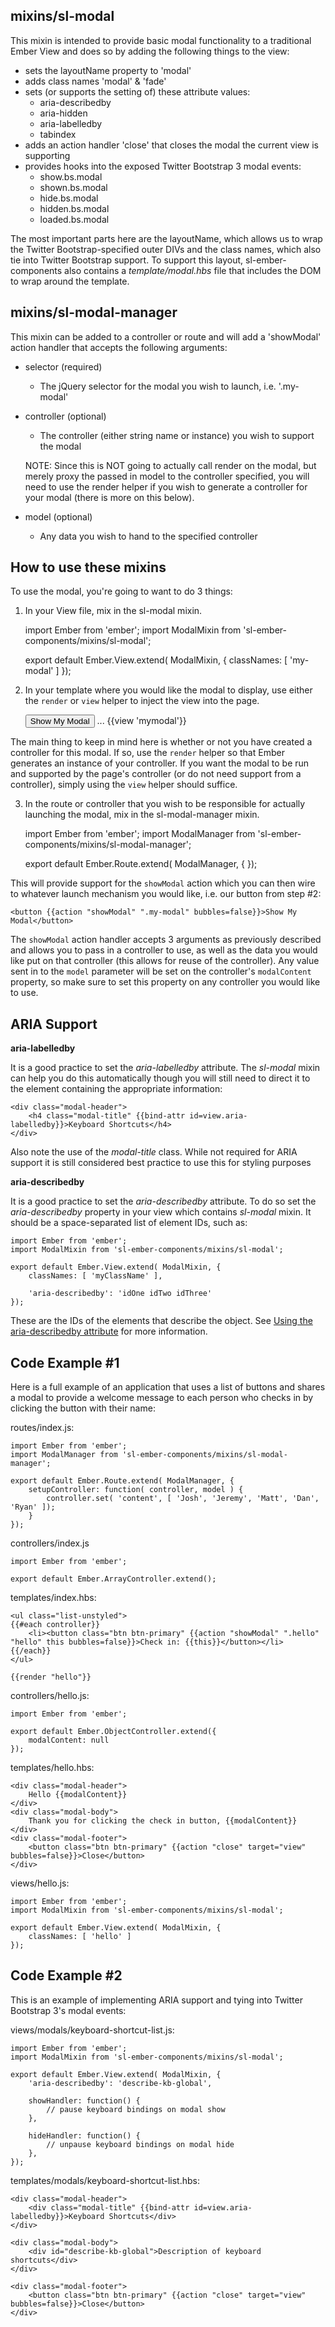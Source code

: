 ## mixins/sl-modal

This mixin is intended to provide basic modal functionality to a traditional Ember View and does so by adding the following things to the view:

 * sets the layoutName property to 'modal'
 * adds class names 'modal' & 'fade'
 * sets (or supports the setting of) these attribute values:
    * aria-describedby
    * aria-hidden
    * aria-labelledby
    * tabindex
 * adds an action handler 'close' that closes the modal the current view is supporting
 * provides hooks into the exposed Twitter Bootstrap 3 modal events:
    * show.bs.modal
    * shown.bs.modal
    * hide.bs.modal
    * hidden.bs.modal
    * loaded.bs.modal

The most important parts here are the layoutName, which allows us to wrap the Twitter Bootstrap-specified outer DIVs and the class names, which also tie into Twitter Bootstrap support.  To support this layout, sl-ember-components also contains a *template/modal.hbs* file that includes the DOM to wrap around the template.

## mixins/sl-modal-manager

This mixin can be added to a controller or route and will add a 'showModal' action handler that accepts the following arguments:

* selector (required)

    * The jQuery selector for the modal you wish to launch, i.e. '.my-modal'

* controller (optional)
    * The controller (either string name or instance) you wish to support the modal

    NOTE:  Since this is NOT going to actually call render on the modal, but merely proxy the passed in model to the controller specified, you will need to use the render helper if you wish to generate a controller for your modal (there is more on this below).
* model (optional)
    * Any data you wish to hand to the specified controller

## How to use these mixins

To use the modal, you're going to want to do 3 things:

1) In your View file, mix in the sl-modal mixin.

    import Ember from 'ember';
    import ModalMixin from 'sl-ember-components/mixins/sl-modal';

    export default Ember.View.extend( ModalMixin, {
        classNames: [ 'my-modal' ]
    });

2) In your template where you would like the modal to display, use either the `render` or `view` helper to inject the view into the page.

    <button>Show My Modal</button>
    ...
    {{view 'mymodal'}}


The main thing to keep in mind here is whether or not you have created a controller for this modal.  If so, use the `render` helper so that Ember generates an instance of your controller.  If you want the modal to be run and supported by the page's controller (or do not need support from a controller), simply using the `view` helper should suffice.


3) In the route or controller that you wish to be responsible for actually launching the modal, mix in the sl-modal-manager mixin.

    import Ember from 'ember';
    import ModalManager from 'sl-ember-components/mixins/sl-modal-manager';

    export default Ember.Route.extend( ModalManager, {
    });


This will provide support for the `showModal` action which you can then wire to whatever launch mechanism you would like, i.e. our button from step #2:


    <button {{action "showModal" ".my-modal" bubbles=false}}>Show My Modal</button>


The `showModal` action handler accepts 3 arguments as previously described and allows you to pass in a controller to use, as well as the data you would like put on that controller (this allows for reuse of the controller).  Any value sent in to the `model` parameter will be set on the controller's `modalContent` property, so make sure to set this property on any controller you would like to use.


## ARIA Support

**aria-labelledby**

It is a good practice to set the *aria-labelledby* attribute.  The *sl-modal* mixin can help you do this automatically though you will still need to direct it to the element containing the appropriate information:

    <div class="modal-header">
        <h4 class="modal-title" {{bind-attr id=view.aria-labelledby}}>Keyboard Shortcuts</h4>
    </div>

Also note the use of the *modal-title* class.  While not required for ARIA support it is still considered best practice to use this for styling purposes


**aria-describedby**

It is a good practice to set the *aria-describedby* attribute.  To do so set the *aria-describedby* property in your view which contains *sl-modal* mixin.  It should be a space-separated list of element IDs, such as:

    import Ember from 'ember';
    import ModalMixin from 'sl-ember-components/mixins/sl-modal';

    export default Ember.View.extend( ModalMixin, {
        classNames: [ 'myClassName' ],

        'aria-describedby': 'idOne idTwo idThree'
    });

These are the IDs of the elements that describe the object. See [Using the aria-describedby attribute](https://developer.mozilla.org/en-US/docs/Web/Accessibility/ARIA/ARIA_Techniques/Using_the_aria-describedby_attribute) for more information.



## Code Example #1

Here is a full example of an application that uses a list of buttons and shares a modal to provide a welcome message to each person who checks in by clicking the button with their name:


routes/index.js:

    import Ember from 'ember';
    import ModalManager from 'sl-ember-components/mixins/sl-modal-manager';

    export default Ember.Route.extend( ModalManager, {
        setupController: function( controller, model ) {
            controller.set( 'content', [ 'Josh', 'Jeremy', 'Matt', 'Dan', 'Ryan' ]);
        }
    });


controllers/index.js

    import Ember from 'ember';

    export default Ember.ArrayController.extend();


templates/index.hbs:

    <ul class="list-unstyled">
    {{#each controller}}
        <li><button class="btn btn-primary" {{action "showModal" ".hello" "hello" this bubbles=false}}>Check in: {{this}}</button></li>
    {{/each}}
    </ul>

    {{render "hello"}}


controllers/hello.js:

    import Ember from 'ember';

    export default Ember.ObjectController.extend({
        modalContent: null
    });


templates/hello.hbs:

    <div class="modal-header">
        Hello {{modalContent}}
    </div>
    <div class="modal-body">
        Thank you for clicking the check in button, {{modalContent}}
    </div>
    <div class="modal-footer">
        <button class="btn btn-primary" {{action "close" target="view" bubbles=false}}>Close</button>
    </div>


views/hello.js:

    import Ember from 'ember';
    import ModalMixin from 'sl-ember-components/mixins/sl-modal';

    export default Ember.View.extend( ModalMixin, {
        classNames: [ 'hello' ]
    });


## Code Example #2

This is an example of implementing ARIA support and tying into Twitter Bootstrap 3's modal events:

views/modals/keyboard-shortcut-list.js:

    import Ember from 'ember';
    import ModalMixin from 'sl-ember-components/mixins/sl-modal';

    export default Ember.View.extend( ModalMixin, {
        'aria-describedby': 'describe-kb-global',

        showHandler: function() {
            // pause keyboard bindings on modal show
        },

        hideHandler: function() {
            // unpause keyboard bindings on modal hide
        },
    });


templates/modals/keyboard-shortcut-list.hbs:

    <div class="modal-header">
        <div class="modal-title" {{bind-attr id=view.aria-labelledby}}>Keyboard Shortcuts</div>
    </div>

    <div class="modal-body">
        <div id="describe-kb-global">Description of keyboard shortcuts</div>
    </div>

    <div class="modal-footer">
        <button class="btn btn-primary" {{action "close" target="view" bubbles=false}}>Close</button>
    </div>

